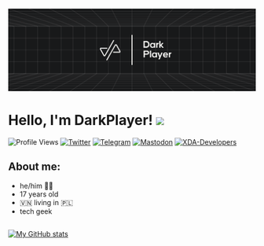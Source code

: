![](https://raw.githubusercontent.com/DarkPlayerr/DarkPlayerr/master/images/banner.png)

# Hello, I'm DarkPlayer! <img src="https://user-images.githubusercontent.com/42378118/110234147-e3259600-7f4e-11eb-95be-0c4047144dea.gif" width="30">

![Profile Views](https://komarev.com/ghpvc/?username=DarkPlayerr&style=for-the-badge)
[![Twitter](https://img.shields.io/twitter/follow/dvrkplayer?color=1DA1F2&logo=twitter&style=for-the-badge)](https://twitter.com/intent/follow?screen_name=dvrkplayer)
[![Telegram](https://img.shields.io/static/v1?label=&message=darkplayer&logo=telegram&logoColor=blue&color=gray&style=for-the-badge)](https://t.me/dvrkplayer)
[![Mastodon](https://img.shields.io/badge/-MASTODON-%232B90D9?style=for-the-badge&logo=mastodon&logoColor=595aff&color=gray)](https://mastodon.social/web/@notdxrk)
[![XDA-Developers](https://img.shields.io/badge/XDA--Developers-%23AC6E2F.svg?style=for-the-badge&logo=XDA-Developers&logoColor=orange&color=gray)](https://forum.xda-developers.com/m/dar3kplaygam3s.6728109/)

## About me:
- he/him 🏳️‍🌈
- 17 years old
- 🇻🇳 living in 🇵🇱
- tech geek

## 

[![My GitHub stats](https://github-readme-stats.vercel.app/api?username=DarkPlayerr&show_icons=true&count_private=true&include_all_commits=true&title_color=FAF9F6&text_color=FAF9F6&icon_color=FAF9F6&bg_color=111111)](https://github.com/anuraghazra/github-readme-stats)
